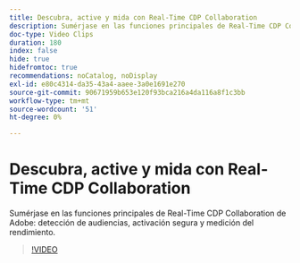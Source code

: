 ```yaml
---
title: Descubra, active y mida con Real-Time CDP Collaboration
description: Sumérjase en las funciones principales de Real-Time CDP Collaboration de Adobe para la detección de audiencias, la activación segura y la medición del rendimiento.
doc-type: Video Clips
duration: 180
index: false
hide: true
hidefromtoc: true
recommendations: noCatalog, noDisplay
exl-id: e80c4314-da35-43a4-aaee-3a0e1691e270
source-git-commit: 90671959b653e120f93bca216a4da116a8f1c3bb
workflow-type: tm+mt
source-wordcount: '51'
ht-degree: 0%

---
```


# Descubra, active y mida con Real-Time CDP Collaboration

Sumérjase en las funciones principales de Real-Time CDP Collaboration de Adobe: detección de audiencias, activación segura y medición del rendimiento.

<!-- 72_OS511_3442426_179_discover-activate-and-measure-with-realtime-cdp-collaboration -->
>[!VIDEO](https://video.tv.adobe.com/v/3458275/?learn=on&enablevpops=true)
